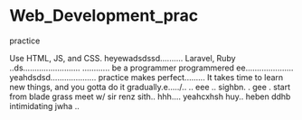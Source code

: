 # Web_Development_prac
practice

Use HTML, JS, and CSS.
 heyewadsdssd..........
Laravel, Ruby ..ds.........................
............
be a programmer programmered ee.....................
 yeahdsdsd....................
practice makes perfect.........
It takes time to learn new things, and you gotta do it gradually.e...../..
..
 eee ..
sighbn.
. gee . start from blade grass meet w/ sir renz
sith..
hhh....
yeahcxhsh
huy..
heben
ddhb
intimidating
jwha
..
